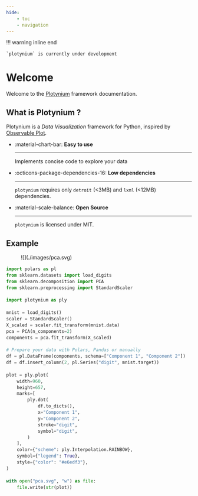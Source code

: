 ```yaml
---
hide:
    - toc
    - navigation
---
```


!!! warning inline end

    `plotynium` is currently under development


# Welcome

Welcome to the [Plotynium](https://github.com/bourbonut/plotynium) framework documentation.

## What is Plotynium ?

Plotynium is a *Data Visualization* framework for Python, inspired by [Observable Plot](https://observablehq.com/plot/).

<div class="grid cards" markdown>

- :material-chart-bar: __Easy to use__

    ---

    Implements concise code to explore your data

- :octicons-package-dependencies-16: __Low dependencies__

    ---

    `plotynium` requires only `detroit` (<3MB) and `lxml` (<12MB) dependencies.

- :material-scale-balance: __Open Source__

    ---

    `plotynium` is licensed under MIT.

</div>

## Example

<figure markdown="span">
    ![](./images/pca.svg)
</figure>

```py
import polars as pl
from sklearn.datasets import load_digits
from sklearn.decomposition import PCA
from sklearn.preprocessing import StandardScaler

import plotynium as ply

mnist = load_digits()
scaler = StandardScaler()
X_scaled = scaler.fit_transform(mnist.data)
pca = PCA(n_components=2)
components = pca.fit_transform(X_scaled)

# Prepare your data with Polars, Pandas or manually
df = pl.DataFrame(components, schema=["Component 1", "Component 2"])
df = df.insert_column(2, pl.Series("digit", mnist.target))

plot = ply.plot(
    width=960,
    height=657,
    marks=[
        ply.dot(
            df.to_dicts(),
            x="Component 1",
            y="Component 2",
            stroke="digit",
            symbol="digit",
        )
    ],
    color={"scheme": ply.Interpolation.RAINBOW},
    symbol={"legend": True},
    style={"color": "#e6edf3"},
)

with open("pca.svg", "w") as file:
    file.write(str(plot))
```
